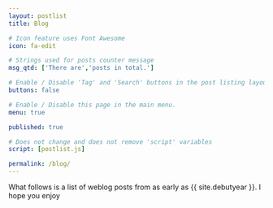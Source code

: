 ```yaml
---
layout: postlist
title: Blog

# Icon feature uses Font Awesome
icon: fa-edit

# Strings used for posts counter message
msg_qtd: ['There are','posts in total.']

# Enable / Disable 'Tag' and 'Search' buttons in the post listing layout.
buttons: false

# Enable / Disable this page in the main menu.
menu: true

published: true

# Does not change and does not remove 'script' variables
script: [postlist.js]

permalink: /blog/
---
```


What follows is a list of weblog posts from as early as {{ site.debutyear }}. I hope you enjoy